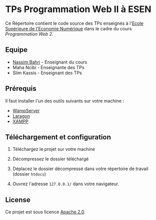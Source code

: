 # TPs Programmation Web II à ESEN

Ce Répertoire contient le code source des TPs enseignés à l'[Ecole Supérieure de l'Economie Numérique](https://www.esen.tn) dans le cadre du cours *Programmation Web 2*.

## Equipe

* [Nassim Bahri](https://www.nassimbahri.ovh) - Enseignant du cours
* Maha Ncibi - Enseignante des TPs
* Slim Kassis - Enseignant des TPs

## Prérequis

Il faut installer l'un des outils suivants sur votre machine :

* [WampServer](https://www.wampserver.com/en/)
* [Laragon](https://laragon.org/)
* [XAMPP](https://www.apachefriends.org/)

## Téléchargement et configuration

1. Téléchargez le projet sur votre machine

2. Décompressez le dossier téléchargé

3. Déplacez le dossier décompressé dans votre répertoire de travail (dossier `htdocs`)

4. Ouvrez l'adresse `127.0.0.1/` dans votre navigateur.

## License

Ce projet est sous licence [Apache 2.0](https://choosealicense.com/licenses/apache-2.0/). 